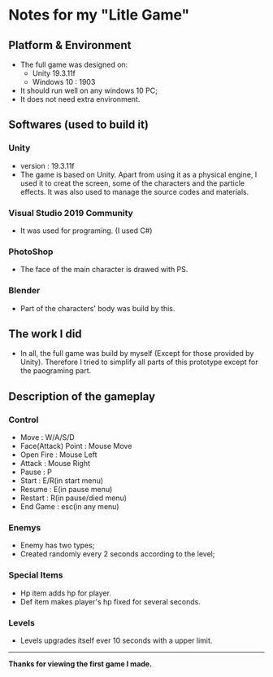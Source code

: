 # Notes for my "Litle Game"
## Platform & Environment
- The full game was designed on:
    + Unity 19.3.11f
    + Windows 10 : 1903
- It should run well on any windows 10 PC;
- It does not need extra environment.
## Softwares (used to build it)
### Unity
- version : 19.3.11f
- The game is based on Unity. Apart from using it as a physical engine, I used it to creat the screen, some of the characters and the particle effects. It was also used to manage the source codes and materials.
### Visual Studio 2019 Community
- It was used for programing. (I used C#)
### PhotoShop
- The face of the main character is drawed with PS.
### Blender 
- Part of the characters' body was build by this.
## The work I did
- In all, the full game was build by myself (Except for those provided by Unity). Therefore I tried to simplify all parts of this prototype except for the paograming part.
## Description of the gameplay
### Control
- Move :                W/A/S/D
- Face(Attack) Point :  Mouse Move
- Open Fire :           Mouse Left
- Attack :              Mouse Right
- Pause :               P
- Start :               E/R(in start menu)
- Resume :              E(in pause menu)
- Restart :             R(in pause/died menu)
- End Game :            esc(in any menu)
### Enemys
- Enemy has two types;
- Created randomly every 2 seconds according to the level;
### Special Items
- Hp item adds hp for player.
- Def item makes player's hp fixed for several seconds.
### Levels
- Levels upgrades itself ever 10 seconds with a upper limit.
***
**Thanks for viewing the first game I made.**